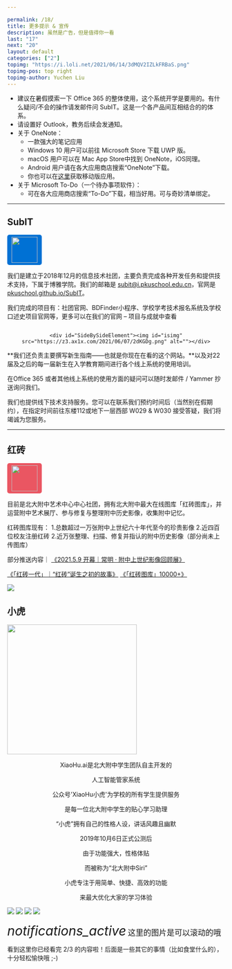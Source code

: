 ```yaml
---

permalink: /18/
title: 更多提示 & 宣传
description: 虽然是广告，但是值得你一看
last: "17"
next: "20"
layout: default
categories: ["2"]
topimg: "https://i.loli.net/2021/06/14/3dMQV2IZLkFRBaS.png"
topimg-pos: top right
topimg-author: Yuchen Liu
---
```


<script>
    document.addEventListener('DOMContentLoaded', function() {
    const elems = document.querySelectorAll('.materialboxed');
    const elems2 = document.querySelectorAll('.slider');
    const instances = M.Materialbox.init(elems);
    const instances2 = M.Slider.init(elems2,{
          height: calculatedGallerySize
        });

  });

</script>
<script>
	document.addEventListener('DOMContentLoaded', function () {
	    const elems = document.querySelectorAll('#isimg');
	    const instances = M.Materialbox.init(elems);
	    if (!IsPC()) {
	      document.querySelector('#mobile-hint').removeAttribute('hidden');
	    }
	  });
</script>

- 建议在暑假摸索一下 Office 365 的整体使用，这个系统开学是要用的。有什么疑问/不会的操作请发邮件问 SubIT。这是一个各产品间互相结合的的体系。
- 请设置好 Outlook，教务后续会发通知。
- 关于 OneNote：
  - 一款强大的笔记应用
  - Windows 10 用户可以前往 Microsoft Store 下载 UWP 版。
  - macOS 用户可以在 Mac App Store中找到 OneNote，iOS同理。
  - Android 用户请在各大应用商店搜索“OneNote”下载。
  - 你也可以在[这里](https://www.microsoft.com/zh-cn/microsoft-365/onenote/digital-note-taking-app?rtc=1)获取移动版应用。
- 关于 Microsoft To-Do（一个待办事项软件）：
  - 可在各大应用商店搜索“To-Do”下载，相当好用。可与奇妙清单绑定。

-----

## SubIT
<img id="isimg" height="60" style="background-color:#0071d4;padding:5px 10px;border-radius:5px;" src="../img/subit.svg"/>

我们是建立于2018年12月的信息技术社团，主要负责完成各种开发任务和提供技术支持，下属于博雅学院。我们的邮箱是 <subit@i.pkuschool.edu.cn>，官网是 [pkuschool.github.io/SubIT](https://pkuschool.github.io/SubIT)。

我们完成的项目有：社团官网、BDFinder小程序、学校学考技术报名系统及学校口述史项目官网等，更多可以在我们的官网 – 项目与成就中查看
<div style="text-align:center">
	<div id="SideBySideElement"><img id="isimg" src="https://z3.ax1x.com/2021/06/07/2dKdCq.png" alt=""></div>

	<div id="SideBySideElement"><img id="isimg" src="https://z3.ax1x.com/2021/06/07/2dKGDg.png" alt=""></div>
</div>


**我们还负责主要撰写新生指南——也就是你现在在看的这个网站。**以及对22届及之后的每一届新生在入学教育期间进行各个线上系统的使用培训。


在Office 365 或者其他线上系统的使用方面的疑问可以随时发邮件 / Yammer 抄送询问我们。

我们也提供线下技术支持服务。您可以在联系我们预约时间后（当然别在假期约），在指定时间前往东楼112或地下一层西部 W029 & W030 接受答疑，我们将竭诚为您服务。

<!-- ## 技术交流  //时效已过，已封印

北大附中是一个技术大佬云集的地方——

别急，先不要说自己技术很菜，你也许走在向技术大佬前进的路上呢！

不论你的兴趣点在哪个编程语言上，都欢迎感兴趣的同学加入北大附中21/22届技术交流群！

<img id="isimg" src="../img/techdiscuss.png" class="materialboxed" height="300"> -->

-----

## 红砖

<img id="isimg" height="60" style="background-color:#ea5662;padding:5px 10px;border-radius:5px;" src="https://brick-1255766843.cos.ap-beijing.myqcloud.com/asset/logo.png" >

目前是北大附中艺术中心中心社团，拥有北大附中最大在线图库「红砖图库」，并运营附中艺术展厅、参与修复与整理附中历史影像，收集附中记忆。

红砖图库现有：
1.总数超过一万张附中上世纪六十年代至今的珍贵影像
2.近四百位校友注册红砖
2.近万张整理、扫描、修复并指认的附中历史影像（部分尚未上传图库）

部分推送内容｜
[《2021.5.9 开幕｜常明 · 附中上世纪影像回顾展》](https://mp.weixin.qq.com/s/YhTSLWBJEvMmb5b_Unr9GQ)

[《「红砖一代」｜“红砖”诞生之初的故事》](https://mp.weixin.qq.com/s/OJf20httUv228sdJJfdw1A)
[《「红砖图库」10000+》](https://mp.weixin.qq.com/s/zCX8FF7ihVVyWsJxHuR3CQ)

<img id="isimg" src="https://z3.ax1x.com/2021/06/07/2d5mc9.png">


[comment]: <> (<div class="slider">)

[comment]: <> (    <ul class="slides">)

[comment]: <> (      <li>)

[comment]: <> (        <img src="../img/hong_stc.jpeg">)

[comment]: <> (        <div class="caption center-align">)

[comment]: <> (          <h3>来自红砖，作者盛天成</h3>)

[comment]: <> (        </div>)

[comment]: <> (      </li>)

[comment]: <> (      <li>)

[comment]: <> (        <img src="../img/hong_zxc.jpeg">)

[comment]: <> (        <div class="caption right-align" style="margin-top: 210px;text-align: right">)

[comment]: <> (          <h3>来自红砖，</h3>)

[comment]: <> (          <h5 class="light grey-text text-lighten-3">作者周笑晨</h5>)

[comment]: <> (        </div>)

[comment]: <> (      </li>)

[comment]: <> (      <li>)

[comment]: <> (        <img src="../img/hong_fdw.jpeg">)

[comment]: <> (        <div class="caption left-align" style="margin-left: -20px !important">)

[comment]: <> (          <h3>来自红砖，</h3>)

[comment]: <> (          <h5 class="light grey-text text-lighten-3">作者范大卫</h5>)

[comment]: <> (        </div>)

[comment]: <> (      </li>)

[comment]: <> (      <li>)

[comment]: <> (        <img src="../img/hong_xhd.jpeg">)

[comment]: <> (        <div class="caption left-align">)

[comment]: <> (          <h3>来自红砖，</h3>)

[comment]: <> (          <h5 class="light grey-text text-lighten-3">作者熊浩迪</h5>)

[comment]: <> (        </div>)

[comment]: <> (      </li>)

[comment]: <> (      <li>)

[comment]: <> (        <img src="../img/hong_zjn.jpeg">)

[comment]: <> (        <div class="caption left-align">)

[comment]: <> (          <h3>来自红砖，</h3>)

[comment]: <> (          <h5 class="light grey-text text-lighten-3">作者赵嘉宁</h5>)

[comment]: <> (        </div>)

[comment]: <> (      </li>)

[comment]: <> (      <li>)

[comment]: <> (        <img src="../img/hong_qyx.jpeg">)

[comment]: <> (        <div class="caption left-align">)

[comment]: <> (          <h3>来自红砖，</h3>)

[comment]: <> (          <h5 class="light grey-text text-lighten-3">作者钱昱熹</h5>)

[comment]: <> (        </div>)

[comment]: <> (      </li>)

[comment]: <> (      <li>)

[comment]: <> (        <img src="../img/hong_wxz.jpeg">)

[comment]: <> (        <div class="caption left-align"  style="margin-top: 210px">)

[comment]: <> (          <h3>来自红砖，</h3>)

[comment]: <> (          <h5 class="light grey-text text-lighten-3">作者王雪铮</h5>)

[comment]: <> (        </div>)

[comment]: <> (      </li>)

[comment]: <> (    </ul>)

[comment]: <> (</div>)

[comment]: <> (红砖对所有在校师生与附中校友免费开放，注册账号并登录后，你可以：)

[comment]: <> (- 无限制浏览图库中所有图片；)

[comment]: <> (- 无限制下载图库中所有图片；)

[comment]: <> (- 在经过规范引用后，以非商业用途使用图片。)

[comment]: <> (如果你想了解附中、结识热爱摄影的小伙伴，或者你想加入红砖社团与我们一起运营图库、策划活动，快扫描下面的二维码入群吧！现在入群即可获得红砖图库账号，提前浏览六千多张属于附中的图片记忆。)

[comment]: <> (<img src='https://ftp.bmp.ovh/imgs/2020/08/d9ee00c00c80675e.jpg' class="materialboxed" height="300"/>)


[comment]: <> (另附 红砖社团暑期推送：)

[comment]: <> (- **[附中摄影的99个角落 红砖新生指南]&#40;https://mp.weixin.qq.com/s/A4oXnfkOIPSZx2nEyRaFDA&#41;**)

[comment]: <> (- [20年前的附中人，有多不一样？\| 红砖回忆计划]&#40;https://mp.weixin.qq.com/s/LZDjcTIE2ApTik6jcneI9Q&#41;-->)

## 小虎
<img src='https://s1.ax1x.com/2020/08/21/dtxnaV.jpg' class="materialboxed" width="300"/>

<p style="text-align:center">XiaoHu.ai是北大附中学生团队自主开发的</p>

<p style="text-align:center">人工智能管家系统</p>

<p style="text-align:center">公众号'XiaoHu小虎'为学校的所有学生提供服务</p>

<p style="text-align:center">是每一位北大附中学生的贴心学习助理</p>

<p style="text-align:center">“小虎”拥有自己的性格人设，讲话风趣且幽默</p>

<p style="text-align:center">2019年10月6日正式公测后</p>

<p style="text-align:center">由于功能强大，性格体贴</p>

<p style="text-align:center">而被称为“北大附中Siri”</p>

<p style="text-align:center">小虎专注于用简单、快捷、高效的功能</p>

<p style="text-align:center">来最大优化大家的学习体验</p>   





<div class="carousel carousel-slider">
    <a class="carousel-item" href="#one!"><img src="https://z3.ax1x.com/2021/06/15/2qh311.jpg"></a>
    <a class="carousel-item" href="#two!"><img src="https://z3.ax1x.com/2021/06/15/2qh1pR.jpg"></a>
    <a class="carousel-item" href="#three!"><img src="https://z3.ax1x.com/2021/06/15/2qh86x.jpg"></a>
    <a class="carousel-item" href="#four!"><img src="https://z3.ax1x.com/2021/06/15/2qhQh9.jpg"></a>
  </div>
<script>
 $('.carousel.carousel-slider').carousel();
</script>  
<br />
<div class="card-panel flex-center accent-text">
    <i style="font-size: 30px;" class="material-icons">notifications_active</i>
    <span style="font-size: 18px;">这里的图片是可以滚动的哦</span>
</div>

看到这里你已经看完 2/3 的内容啦！后面是一些其它的事情（比如食堂什么的），十分轻松愉快哦 ;-)